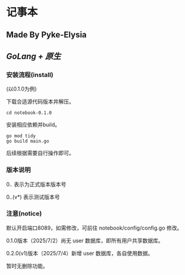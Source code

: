 # 记事本

## Made By Pyke-Elysia

## ***GoLang + 原生***

### 安装流程(install)

(以0.1.0为例)

下载合适源代码版本并解压。

```
cd notebook-0.1.0
```

安装相应依赖并build。

```
go mod tidy
go build main.go
```

后续根据需要自行操作即可。

### 版本说明

0.*.* 表示为正式版本版本号

0.*.*(v*) 表示测试版本号

### 注意(notice)

默认开启端口8089，如需修改，可前往 notebook/config/config.go 修改。

0.1.0版本（2025/7/2）尚无 user 数据库，即所有用户共享数据库。

0.2.0(v1)版本（2025/7/4）新增 user 数据库，各自使用数据。

暂时无删除功能。